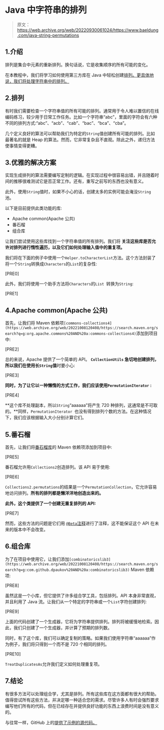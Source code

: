 # Java 中字符串的排列

> 原文：<https://web.archive.org/web/20220930061024/https://www.baeldung.com/java-string-permutations>

## 1.介绍

排列是集合中元素的重新排列。换句话说，它是收集顺序的所有可能的变化。

在本教程中，我们将学习如何使用第三方库在 Java 中轻松创建[排列。更具体地说，我们将处理字符串中的排列。](/web/20221008120408/https://www.baeldung.com/java-array-permutations)

## 2.排列

有时我们需要检查一个字符串值的所有可能的排列。通常用于令人难以置信的在线编码练习，较少用于日常工作任务。比如一个字符串“abc”，里面的字符会有六种不同的排列方式:“abc”、“acb”、“cab”、“bac”、“bca”、“cba”。

几个定义良好的算法可以帮助我们为特定的`String`值创建所有可能的排列。比如最著名的就是 Heap 的算法。然而，它非常复杂且不直观。除此之外，递归方法使事情变得更糟。

## 3.优雅的解决方案

实现生成排列的算法需要编写定制的逻辑。在实现过程中很容易出错，并且随着时间的推移很难测试它是否正常工作。还有，重写之前写的东西也没有意义。

此外，使用`String`值时，如果不小心的话，创建太多的实例可能会淹没`String`池。

以下是目前提供此类功能的库:

*   Apache common(Apache 公共)
*   番石榴
*   组合库

让我们尝试使用这些库找到一个字符串值的所有排列。我们将 **关注这些库是否允许对排列进行惰性遍历，以及它们如何处理输入值中的重复项。**

我们将在下面的例子中使用一个`Helper.toCharacterList`方法。这个方法封装了将一个`String`转换成`Characters`的`List`的复杂性:

[PRE0]

此外，我们将使用一个助手方法将`Characters`的`List `转换为`String`:

[PRE1]

## 4.Apache common(Apache 公共)

首先，让我们将 Maven 依赖项`[commons-collections4](https://web.archive.org/web/20221008120408/https://search.maven.org/search?q=g:org.apache.commons%20AND%20a:commons-collections4)`添加到项目中:

[PRE2]

总的来说，Apache 提供了一个简单的 API。 **`CollectionUtils` 急切地创建排列，所以我们在使用长`String`值**时要小心:

[PRE3]

**同时，为了让它以一种懒惰的方式工作，我们应该使用`PermutationIterator` :**

[PRE4]

**这个库不处理副本，所以`String`“aaaaaa”将产生 720 种排列，这通常是不可取的。**同样，`PermutationIterator `也没有得到排列个数的方法。在这种情况下，我们应该根据输入大小分别计算它们。

## 5.番石榴

首先，让我们将[番石榴库](https://web.archive.org/web/20221008120408/https://search.maven.org/search?q=g:com.google.guava%20AND%20a:guava)的 Maven 依赖项添加到项目中:

[PRE5]

番石榴允许用`Collections2`创造排列。该 API 易于使用:

[PRE6]

`Collections2.permutations`的结果是一个`PermutationCollection`，它允许容易地访问排列。**所有的排列都是懒洋洋地创造出来的。**

**此外，这个类提供了一个创建无重复排列的 API:**

[PRE7]

然而，这些方法的问题是它们用 [`@Beta`注释](https://web.archive.org/web/20221008120408/https://guava.dev/releases/18.0/api/docs/com/google/common/annotations/Beta.html)进行了注释，这不能保证这个 API 在未来的版本中不会改变。

## 6.组合库

为了在项目中使用它，让我们添加`[combinatoricslib3](https://web.archive.org/web/20221008120408/https://search.maven.org/search?q=g:com.github.dpaukov%20AND%20a:combinatoricslib3)` Maven 依赖项:

[PRE8]

虽然这是一个小库，但它提供了许多组合学工具，包括排列。API 本身非常直观，并且利用了 Java 流。让我们从一个特定的字符串或一个`List`字符创建排列:

[PRE9]

上面的代码创建了一个生成器，它将为字符串提供排列。排列将被缓慢地检索。因此，我们只创建了一个生成器，并计算了预期的排列数。

同时，有了这个库，我们可以确定复制的策略。如果我们使用字符串“aaaaaa”作为例子，我们将只得到一个而不是 720 个相同的排列。

[PRE10]

`TreatDuplicatesAs`允许我们定义如何处理重复项。

## 7.结论

有很多方法可以处理组合学，尤其是排列。所有这些库在这方面都有很大的帮助。值得尝试所有这些方法，并决定哪一种适合您的需求。尽管许多人有时会强烈要求编写他们所有的代码，但在已经存在并提供良好功能的东西上浪费时间是没有意义的。

与往常一样，GitHub 上的[提供了示例的源代码。](https://web.archive.org/web/20221008120408/https://github.com/eugenp/tutorials/tree/master/algorithms-modules/algorithms-miscellaneous-4)